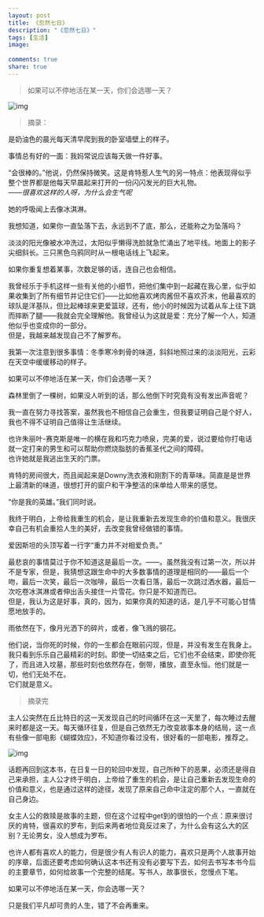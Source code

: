 ```yaml
---
layout: post
title: 《忽然七日》
description: "《忽然七日》"
tags: [生活]
image:
  
comments: true
share: true
---
```


> 如果可以不停地活在某一天，你们会选哪一天？

![img](http://img11.360buyimg.com/n0/jfs/t958/320/1173006358/1009692/b45cbd1a/557e67d9Nfefed3b0.jpg)

<!-- more -->

> 摘录：

是奶油色的晨光每天清早爬到我的卧室墙壁上的样子。

事情总有好的一面：我妈常说应该每天做一件好事。

“会很棒的。”他说，仍然保持微笑。这是肯特惹人生气的另一特点：他表现得似乎整个世界都是他每天早晨起来打开的一份闪闪发光的巨大礼物。<br  />
*——很喜欢这样的人呀，为什么会生气呢*

她的呼吸闻上去像冰淇淋。

我想知道，如果你一直坠落下去，永远到不了底，那么，还能称之为坠落吗？

淡淡的阳光像被水冲洗过，太阳似乎懒得洗脸就急忙涌出了地平线。地面上的影子尖细斜长。三只黑色乌鸦同时从一根电话线上飞起来。

如果你重复想着某事，次数足够的话，连自己也会相信。

我曾经乐于手机这样一些有关他的小细节，把他们集中到一起藏在我心里，似乎如果收集到了所有细节并记住它们——比如他喜欢烤肉酱但不喜欢芥末，他最喜欢的球队是洋基队，但比起棒球来更爱篮球，还有，他小的时候因为试着从车上往下跳而摔断了腿——我就会完全理解他。我曾经认为这就是爱：充分了解一个人，知道他似乎也变成你的一部分。<br  />
但是，我越来越发现自己不了解罗布。

我第一次注意到很多事情：冬季寒冷刺骨的味道，斜斜地照过来的淡淡阳光，云彩在天空中缓缓移动的样子。

如果可以不停地活在某一天，你们会选哪一天？

森林里倒了一棵树，如果没人听到的话，那么他倒下时究竟有没有发出声音呢？

我一直在努力寻找答案，虽然我也不相信自己会重生，但我要证明自己是个好人，我也不得不证明自己值得让生活继续。

也许朱丽叶-赛克斯是唯一的横在我和巧克力喷泉，完美的爱，说过要给你打电话就一定打来的男生和可以帮助你燃烧脂肪的香蕉圣代之间的障碍。<br  />
也许她就是我逃出生天的门票。

肯特的房间很大，而且闻起来是Downy洗衣液和刚割下的青草味。简直是是世界上最清新的味道，很想打开的窗户和干净整洁的床单给人带来的感觉。

“你是我的英雄。”我们同时说。

我终于明白，上帝给我重生的机会，是让我重新去发现生命的价值和意义。我很庆幸自己有机会重拾人生的美好，去改变我曾经做错的事情。

爱因斯坦的头顶写着一行字“重力并不对相爱负责。”

最悲哀的事情莫过于你不知道这是最后一次。——。虽然我没有过第一次，所以并不是专家，但是，我猜想这跟生命中的大多数事情的道理是相同的——最后一个吻，最后一次笑，最后一次咖啡，最后一次看日落，最后一次跳过洒水器，最后一次吃卷冰淇淋或者伸出舌头接住一片雪花。你只是不知道而已。<br  />
但是，我认为这是好事，真的，因为，如果你真的知道的话，是几乎不可能心甘情愿地放手的。

雨依然在下，像月光洒下的碎片，或者，像飞溅的钢花。

他们说，当你死的时候，你的一生都会在眼前闪现，但是，并没有发生在我身上。<br  />
我只看到乐乐自己最精彩的时刻。即使一切结束之后，它们也不会结束，即使你死了，而且进入坟墓，那些时刻也依然存在，倒带，播放，直至永恒。他们就是一切，他们无处不在。<br  />
它们就是意义。

> 摘录完

主人公突然在丘比特日的这一天发现自己的时间循环在这一天里了，每次睡过去醒来时都是这一天。每天循环往复，但是自己依然无力改变故事本身的结局，这一点有些像一部电影《蝴蝶效应》，不知道你看过没有，很好看的一部电影，推荐之。

![img]({{site.url}}images/article/2016-7-12/1.jpg)

话题再回到这本书，在日复一日的轮回中发现，自己所种下的恶果，必须还是得自己来承担，主人公才终于明白，上帝给了重生的机会，是让自己重新去发现生命的价值和意义，也是通过这样的途径，发现了原来自己命中注定的那个人，一直就在自己身边。

女主人公的救赎是故事的主题，但在这个过程中get到的很怕的一个点：原来很讨厌的肯特，很喜欢的罗布，到后来两者地位竟反过来了，为什么会有这么大的区别？无论男女，没人想成为罗布。

也许人都有喜欢人的能力，但是很少有人有识人的能力，喜欢只是两个人故事开始的序章，后面还要考虑如何确认这本书还有没有必要写下去，如何去书写本书今后的主要章节，如何给故事一个完整的结尾。写书人，故事很长，您慢点下笔。

如果可以不停地活在某一天，你会选哪一天？

只是我们平凡却可贵的人生，错了不会再重来。
